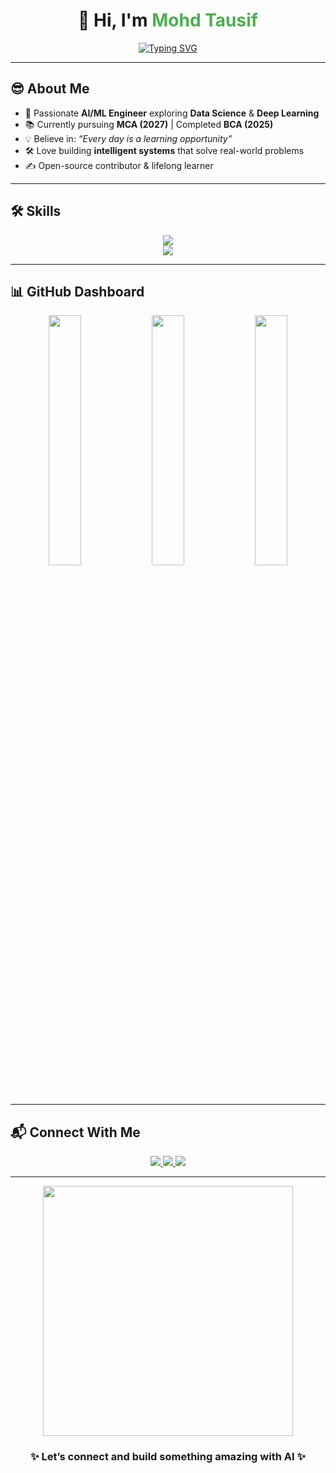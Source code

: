 <!-- Profile README -->

<h1 align="center">👋 Hi, I'm <span style="color:#4CAF50;">Mohd Tausif</span></h1>

<!-- Typewriter -->
<p align="center">
  <a href="https://git.io/typing-svg">
    <img src="https://readme-typing-svg.demolab.com?font=Fira+Code&size=28&pause=1000&color=4CAF50&center=true&vCenter=true&width=600&lines=AI+Engineer;ML+Engineer;Data+Scientist" alt="Typing SVG" />
  </a>
</p>

---

## 😎 About Me  

- 🎯 Passionate **AI/ML Engineer** exploring **Data Science** & **Deep Learning**  
- 📚 Currently pursuing **MCA (2027)** | Completed **BCA (2025)**  
- 💡 Believe in: *“Every day is a learning opportunity”*  
- 🛠️ Love building **intelligent systems** that solve real-world problems  
- ✍️ Open-source contributor & lifelong learner  

---

## 🛠️ Skills  

<p align="center">
  <img src="https://skillicons.dev/icons?i=python,r,cpp,java,javascript,react,html,css" /><br/>
  <img src="https://skillicons.dev/icons?i=tensorflow,pytorch,mysql,postgres,mongodb,git,github,docker,vscode" />
</p>

---

## 📊 GitHub Dashboard  

<p align="center">
  <img src="https://github-readme-stats.vercel.app/api?username=your-github-username&show_icons=true&theme=tokyonight" width="32%"/>
  <img src="https://github-readme-streak-stats.herokuapp.com/?user=your-github-username&theme=tokyonight" width="32%"/>
  <img src="https://github-readme-activity-graph.vercel.app/graph?username=your-github-username&theme=react-dark" width="32%"/>
</p>

---

## 📬 Connect With Me  

<p align="center">
  <a href="https://www.linkedin.com/in/your-linkedin-id" target="_blank">
    <img src="https://img.shields.io/badge/LinkedIn-%230077B5.svg?&style=for-the-badge&logo=linkedin&logoColor=white" />
  </a>
  <a href="https://www.instagram.com/your-insta-id" target="_blank">
    <img src="https://img.shields.io/badge/Instagram-%23E4405F.svg?&style=for-the-badge&logo=instagram&logoColor=white" />
  </a>
  <a href="mailto:your-email@gmail.com" target="_blank">
    <img src="https://img.shields.io/badge/Gmail-D14836?style=for-the-badge&logo=gmail&logoColor=white" />
  </a>
</p>

---

<p align="center">
  <img src="https://media.giphy.com/media/WUlplcMpOCEmTGBtBW/giphy.gif" width="400px"/>
</p>

<h3 align="center">✨ Let’s connect and build something amazing with AI ✨</h3>
